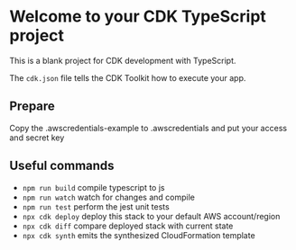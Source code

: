 # Welcome to your CDK TypeScript project

This is a blank project for CDK development with TypeScript.

The `cdk.json` file tells the CDK Toolkit how to execute your app.

## Prepare

Copy the .awscredentials-example to .awscredentials and put your access and secret key

## Useful commands

- `npm run build` compile typescript to js
- `npm run watch` watch for changes and compile
- `npm run test` perform the jest unit tests
- `npx cdk deploy` deploy this stack to your default AWS account/region
- `npx cdk diff` compare deployed stack with current state
- `npx cdk synth` emits the synthesized CloudFormation template

